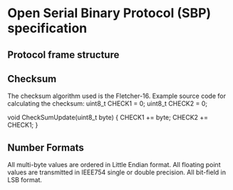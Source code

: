# Open Serial Binary Protocol (SBP) specification

## Protocol frame structure

## Checksum
The checksum algorithm used is the Fletcher-16.
Example source code for calculating the checksum:
uint8_t CHECK1 = 0;
uint8_t CHECK2 = 0;

void CheckSumUpdate(uint8_t byte) {
	CHECK1 += byte;
	CHECK2 += CHECK1;
}

## Number Formats
All multi-byte values are ordered in Little Endian format.
All floating point values are transmitted in IEEE754 single or double precision. 
All bit-field in LSB format.
